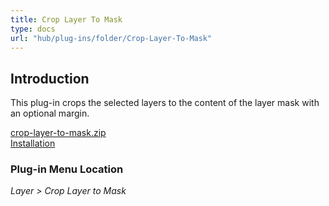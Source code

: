```yaml
---
title: Crop Layer To Mask
type: docs
url: "hub/plug-ins/folder/Crop-Layer-To-Mask"
---
```


## Introduction

This plug-in crops the selected layers to the content of the layer mask with an optional margin.

[crop-layer-to-mask.zip](../../../../downloads/crop-layer-to-mask.zip)  
[Installation](../#installation)  

### Plug-in Menu Location

_Layer > Crop Layer to Mask_